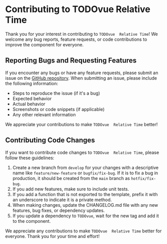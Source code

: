 # Contributing to TODOvue Relative Time
Thank you for your interest in contributing to `TODOvue  Relative Time`! We welcome any bug reports, feature requests, or code contributions to improve the component for everyone.

## Reporting Bugs and Requesting Features
If you encounter any bugs or have any feature requests, please submit an issue on the [GitHub repository](https://github.com/TODOvue/tc-relative-time/issues). When submitting an issue, please include the following information:
- Steps to reproduce the issue (if it's a bug)
- Expected behavior
- Actual behavior
- Screenshots or code snippets (if applicable)
- Any other relevant information

We appreciate your contributions to make `TODOvue  Relative Time` better!

## Contributing Code Changes
If you want to contribute code changes to `TODOvue  Relative Time`, please follow these guidelines:
1. Create a new branch from `develop` for your changes with a descriptive name like `feature/new-feature` or `bugfix/fix-bug`. If it is to fix a bug in production, it should be created from the `main` branch as `hotfix/fix-bug`.
2. If you add new features, make sure to include unit tests.
3. If you add a function that is not exported to the template, prefix it with an underscore to indicate it is a private method.
4. When making changes, update the CHANGELOG.md file with any new features, bug fixes, or dependency updates.
5. If you update a dependency to `TODOvue`, wait for the new tag and add it to the component.

We appreciate any contributions to make `TODOvue  Relative Time` better for everyone. Thank you for your time and effort!
